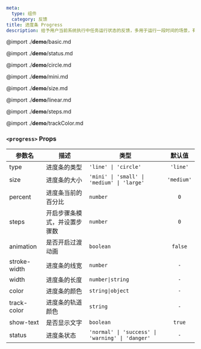 ```yaml
meta:
  type: 组件
  category: 反馈
title: 进度条 Progress
description: 给予用户当前系统执行中任务运行状态的反馈，多用于运行一段时间的场景，有效减轻用户在等待中产生的焦虑感。
```

@import ./__demo__/basic.md

@import ./__demo__/status.md

@import ./__demo__/circle.md

@import ./__demo__/mini.md

@import ./__demo__/size.md

@import ./__demo__/linear.md

@import ./__demo__/steps.md

@import ./__demo__/trackColor.md


### `<progress>` Props

|参数名|描述|类型|默认值|
|---|---|---|:---:|
|type|进度条的类型|`'line' \| 'circle'`|`'line'`|
|size|进度条的大小|`'mini' \| 'small' \| 'medium' \| 'large'`|`'medium'`|
|percent|进度条当前的百分比|`number`|`0`|
|steps|开启步骤条模式，并设置步骤数|`number`|`0`|
|animation|是否开启过渡动画|`boolean`|`false`|
|stroke-width|进度条的线宽|`number`|`-`|
|width|进度条的长度|`number\|string`|`-`|
|color|进度条的颜色|`string\|object`|`-`|
|track-color|进度条的轨道颜色|`string`|`-`|
|show-text|是否显示文字|`boolean`|`true`|
|status|进度条状态|`'normal' \| 'success' \| 'warning' \| 'danger'`|`-`|


